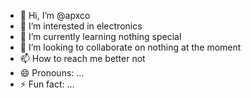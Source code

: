 - 👋 Hi, I’m @apxco
- 👀 I’m interested in electronics
- 🌱 I’m currently learning nothing special
- 💞️ I’m looking to collaborate on nothing at the moment
- 📫 How to reach me better not
- 😄 Pronouns: ...
- ⚡ Fun fact: ...

<!---
apxco/apxco is a ✨ special ✨ repository because its `README.md` (this file) appears on your GitHub profile.
You can click the Preview link to take a look at your changes.
--->
